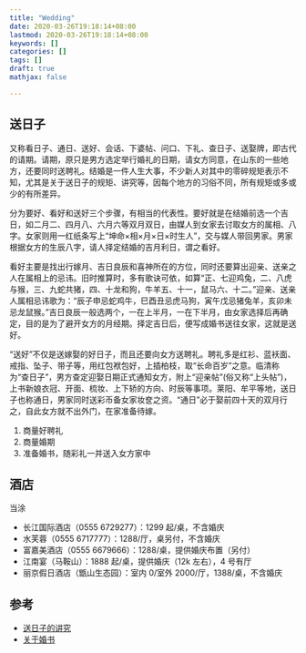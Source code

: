 ```yaml
---
title: "Wedding"
date: 2020-03-26T19:18:14+08:00
lastmod: 2020-03-26T19:18:14+08:00
keywords: []
categories: []
tags: []
draft: true
mathjax: false

---
```


## 送日子

又称看日子、通日、送好、会话、下婆帖、问口、下礼、查日子、送娶牌，即古代的请期。请期，原只是男方选定举行婚礼的日期，请女方同意，在山东的一些地方，还要同时送聘礼。结婚是一件人生大事，不少新人对其中的零碎规矩表示不知，尤其是关于送日子的规矩、讲究等，因每个地方的习俗不同，所有规矩或多或少的有所差异。

分为要好、看好和送好三个步骤，有相当的代表性。要好就是在结婚前选一个吉日，如二月二、四月八、六月六等双月双日，由媒人到女家去讨取女方的属相、八字。女家则用一红纸条写上“坤命×相×月×日×时生人”，交与媒人带回男家。男家根据女方的生辰八字，请人择定结婚的吉月利日，谓之看好。

看好主要是找出行嫁月、吉日良辰和喜神所在的方位，同时还要算出迎亲、送亲之人在属相上的忌讳。旧时推算时，多有歌诀可依，如算“正、七迎鸡兔，二、八虎与猴，三、九蛇共猪，四、十龙和狗，牛羊五、十一，鼠马六、十二。”迎亲、送亲人属相忌讳歌为：“辰子申忌蛇鸡牛，巳酉丑忌虎马狗，寅午戊忌猪兔羊，亥卯未忌龙鼠猴。”吉日良辰一般选两个，一在上半月，一在下半月，由女家选择后再确定，目的是为了避开女方的月经期。择定吉日后，便写成婚书送往女家，这就是送好。

“送好”不仅是送嫁娶的好日子，而且还要向女方送聘礼。聘礼多是红衫、蓝袄面、戒指、坠子、带子等，用红包袱包好，上插柏枝，取“长命百岁”之意。临清称为“查日子”，男方查定迎娶日期正式通知女方，附上“迎亲帖”(俗又称“上头帖”)，上书新娘衣冠、开面、梳妆、上下轿的方向、时辰等事项。莱阳、牟平等地，送日子也称通日，男家同时送彩币备女家妆奁之资。“通日”必于娶前四十天的双月行之，自此女方就不出外门，在家准备待嫁。


1. 商量好聘礼
2. 商量婚期
2. 准备婚书，随彩礼一并送入女方家中

## 酒店

当涂

- 长江国际酒店（0555 6729277）：1299 起/桌，不含婚庆
- 水芙蓉（0555 6717777）：1288/厅，桌另付，不含婚庆
- 富嘉美酒店（0555 6679666）：1288/桌，提供婚庆布置（另付）
- 江南宴（马鞍山）：1888 起/桌，提供婚庆（12k 左右），4 号有厅
- 丽京假日酒店（甑山生态园）：室内 0/室外 2000/厅，1388/桌，不含婚庆

## 参考

- [送日子的讲究](https://www.wed114.cn/wiki/article_4191.html)
- [关于婚书](https://baijiahao.baidu.com/s?id=1644205205641858035&wfr=spider&for=pc)
